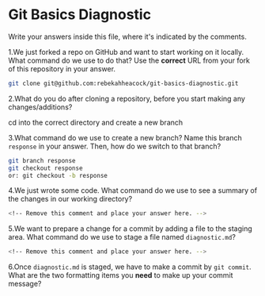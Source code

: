 # Git Basics Diagnostic

Write your answers inside this file, where it's indicated by the comments.

1.We just forked a repo on GitHub and want to start working on it locally.
What command do we use to do that? Use the **correct** URL from your fork of
this repository in your answer.

```sh
git clone git@github.com:rebekahheacock/git-basics-diagnostic.git
```

2.What do you do after cloning a repository, before you start making any
changes/additions?

cd into the correct directory and create a new branch

3.What command do we use to create a new branch? Name this branch `response`
    in your answer. Then, how do we switch to that branch?

```sh
git branch response
git checkout response
or: git checkout -b response
```

4.We just wrote some code. What command do we use to see a summary of the
    changes in our working directory?

```sh
<!-- Remove this comment and place your answer here. -->
```

5.We want to prepare a change for a commit by adding a file to the staging
    area. What command do we use to stage a file named `diagnostic.md`?

```sh
<!-- Remove this comment and place your answer here. -->
```

6.Once `diagnostic.md` is staged, we have to make a commit by `git commit`.
What are the two formatting items you **need** to make up your commit message?

<!-- Remove this comment and place your answer here. -->
